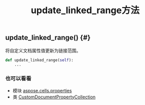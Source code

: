 ﻿---
title: update_linked_range方法
second_title: Aspose.Cells for Python via .NET API 参考文献
description:
type: docs
weight: 90
url: /zh/python-net/aspose.cells.properties/customdocumentpropertycollection/update_linked_range/
is_root: false
---
##  update_linked_range() {#}
将自定义文档属性值更新为链接范围。



```python
def update_linked_range(self):
    ...
```





### 也可以看看
* 模块 [aspose.cells.properties](../../)
* 类 [CustomDocumentPropertyCollection](/cells/zh/python-net/aspose.cells.properties/customdocumentpropertycollection)
